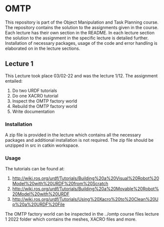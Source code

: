 # OMTP

This repository is part of the Object Manipulation and Task Planning course. The repository contains the solution to the assignments given in the course. Each lecture has their own section in the README. In each lecture section the solution to the assignment in the specific lecture is detailed further. Installation of necessary packages, usage of the code and error handling is elaborated on in the lecture sections.

## Lecture 1

This Lecture took place 03/02-22 and was the lecture 1/12. The assignment entailed:

1.	Do two URDF tutorials
2.	Do one XACRO tutorial
3.	Inspect the OMTP factory world
4.	Rebuild the OMTP factory world
5.	Write documentation

### Installation

A zip file is provided in the lecture which contains all the necessary packages and additional installation is not required. The zip file should be unzipped in src in catkin workspace.

### Usage

The tutorials can be found at:

1.	http://wiki.ros.org/urdf/Tutorials/Building%20a%20Visual%20Robot%20Model%20with%20URDF%20from%20Scratch
2.	http://wiki.ros.org/urdf/Tutorials/Building%20a%20Movable%20Robot%20Model%20with%20URDF
3.	http://wiki.ros.org/urdf/Tutorials/Using%20Xacro%20to%20Clean%20Up%20a%20URDF%20File

The OMTP factory world can be inspected in the ../omtp course files lecture 1 2022 folder which contains the meshes, XACRO files and more. 
